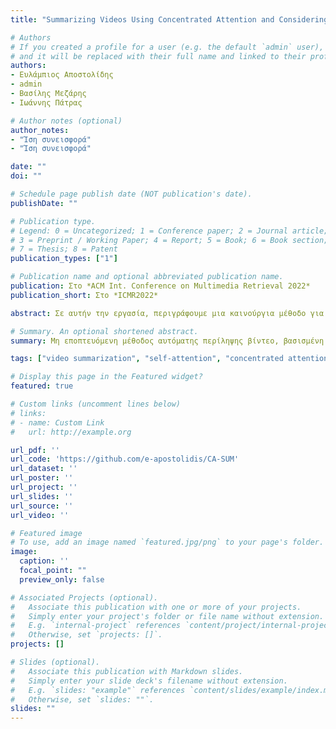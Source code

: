 ```yaml
---
title: "Summarizing Videos Using Concentrated Attention and Considering the Uniqueness and Diversity of the Video Frames"

# Authors
# If you created a profile for a user (e.g. the default `admin` user), write the username (folder name) here 
# and it will be replaced with their full name and linked to their profile.
authors:
- Ευλάμπιος Αποστολίδης
- admin
- Βασίλης Μεζάρης
- Ιωάννης Πάτρας

# Author notes (optional)
author_notes:
- "Ίση συνεισφορά"
- "Ίση συνεισφορά"

date: ""
doi: ""

# Schedule page publish date (NOT publication's date).
publishDate: ""

# Publication type.
# Legend: 0 = Uncategorized; 1 = Conference paper; 2 = Journal article;
# 3 = Preprint / Working Paper; 4 = Report; 5 = Book; 6 = Book section;
# 7 = Thesis; 8 = Patent
publication_types: ["1"]

# Publication name and optional abbreviated publication name.
publication: Στο *ACM Int. Conference on Multimedia Retrieval 2022*
publication_short: Στο *ICMR2022*

abstract: Σε αυτήν την εργασία, περιγράφουμε μια καινούργια μέθοδο για τη δημιουργία περιλήψεων βίντεο χωρίς επίβλεψη. Για να ξεπεραστούν οι περιορισμοί των υφιστάμενων προσεγγίσεων δημιουργίας περιλήψεων χωρίς επίβλεψη, σχετικά με την ασταθή εκπαίδευση των Generator-Discriminator αρχιτεκτονικών, τη χρήση RNNs για τη μοντελοποίηση εξαρτήσεων μεγάλης εμβέλειας των καρέ και την ικανότητα παραλληλοποίησης της εκπαίδευσης αρχιτεκτονικών που βασίζονται σε RNNs, η μέθοδος μας βασίζεται αποκλειστικά στη χρήση ενός μηχανισμού αυτοπροσοχής για την εκτίμηση της σπουδαιότητας των καρέ του βίντεο. Αντί να μοντελοποιούμε απλώς τις εξαρτήσεις των καρέ με βάση την καθολική προσοχή, η μέθοδός μας ενσωματώνει έναν μηχανισμό συγκεντρωμένης προσοχής που είναι σε θέση να εστιάζει σε μη επικαλυπτόμενα μπλοκ στην κύρια διαγώνιο του πίνακα προσοχής και να εμπλουτίζει την υπάρχουσα πληροφορία εξάγοντας και αξιοποιώντας γνώση σχετικά με τη μοναδικότητα και την ποικιλομορφία των σχετικών καρέ του βίντεο. Με αυτόν τον τρόπο, η μέθοδός μας κάνει καλύτερες εκτιμήσεις σχετικά με τη σημαντικότητα διαφορετικών τμημάτων του βίντεο και μειώνει δραστικά τον αριθμό των παραμέτρων του δικτύου. Πειραματικές αξιολογήσεις που χρησιμοποιούν δύο σύνολα δεδομένων (SumMe και TVSum) δείχνουν την ανταγωνιστικότητα της προτεινόμενης μεθόδου έναντι άλλων state-of-the-art προσεγγίσεων δημιουργίας περιλήψεων χωρίς επίβλεψη και καταδεικνύουν την ικανότητά της να παράγει περιλήψεις βίντεο που είναι πολύ κοντά στις ανθρώπινες προτιμήσεις. Μια μελέτη αφαίρεσης που επικεντρώνεται στα προτεινόμενα δομικά στοιχεία, ειδικότερα τη χρήση της συγκεντρωμένης προσοχής σε συνδυασμό με εκτιμήσεις σχετικά με τη μοναδικότητα και την ποικιλομορφία των πλαισίων, δείχνει τη σχετική συνεισφορά τους στη συνολική απόδοση.

# Summary. An optional shortened abstract.
summary: Μη εποπτευόμενη μέθοδος αυτόματης περίληψης βίντεο, βασισμένη στην αυτοπροσοχή.

tags: ["video summarization", "self-attention", "concentrated attention", "unsupervised learning", "transductive inference"]

# Display this page in the Featured widget?
featured: true

# Custom links (uncomment lines below)
# links:
# - name: Custom Link
#   url: http://example.org

url_pdf: ''
url_code: 'https://github.com/e-apostolidis/CA-SUM'
url_dataset: ''
url_poster: ''
url_project: ''
url_slides: ''
url_source: ''
url_video: ''

# Featured image
# To use, add an image named `featured.jpg/png` to your page's folder. 
image:
  caption: ''
  focal_point: ""
  preview_only: false

# Associated Projects (optional).
#   Associate this publication with one or more of your projects.
#   Simply enter your project's folder or file name without extension.
#   E.g. `internal-project` references `content/project/internal-project/index.md`.
#   Otherwise, set `projects: []`.
projects: []

# Slides (optional).
#   Associate this publication with Markdown slides.
#   Simply enter your slide deck's filename without extension.
#   E.g. `slides: "example"` references `content/slides/example/index.md`.
#   Otherwise, set `slides: ""`.
slides: ""
---
```

